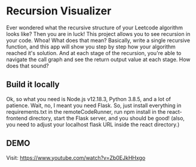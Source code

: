 # Recursion Visualizer 

Ever wondered what the recursive structure of your Leetcode algorithm looks like? 
Then you are in luck! This project allows you to see recursion in your code. 
Whoa! What does that mean? Basically, write a single recursive function, and this app will show you step by step how your algorithm reached it's solution. And at each stage of the recursion, you're able to navigate the call graph and see the return output value at each stage. How does that sound? 


## Build it locally
Ok, so what you need is Node.js v12.18.3, Python 3.8.5, and a lot of patience. Wait, no, I meant you need Flask. So, just install everything in requirements.txt in the remoteCodeRunner, run npm install in the react-frontend directory, start the Flask server, and you should be good! (also, you need to adjust your localhost flask URL inside the react directory.)

## DEMO
Visit: https://www.youtube.com/watch?v=Zb0EJkHHxgo
